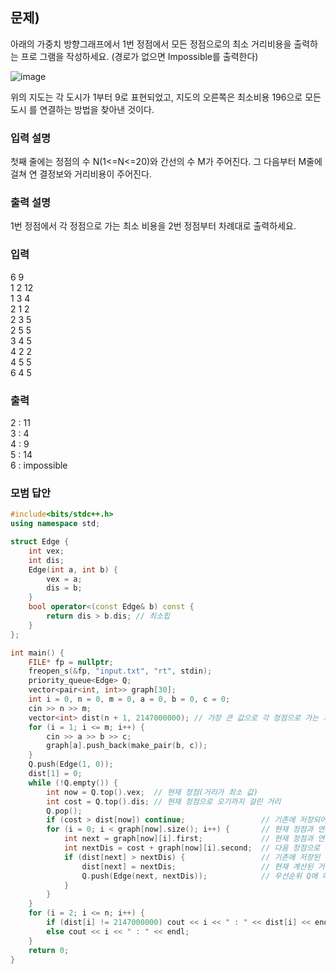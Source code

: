 ﻿## 문제)
아래의 가중치 방향그래프에서 1번 정점에서 모든 정점으로의 최소 거리비용을 출력하는 프로
그램을 작성하세요. (경로가 없으면 Impossible를 출력한다)

![image](https://user-images.githubusercontent.com/75019048/178995298-d6431851-69a3-4101-9983-15180c7e9055.png)


위의 지도는 각 도시가 1부터 9로 표현되었고, 지도의 오른쪽은 최소비용 196으로 모든 도시
를 연결하는 방법을 찾아낸 것이다.

### 입력 설명
첫째 줄에는 정점의 수 N(1<=N<=20)와 간선의 수 M가 주어진다. 그 다음부터 M줄에 걸쳐 연
결정보와 거리비용이 주어진다.

### 출력 설명
1번 정점에서 각 정점으로 가는 최소 비용을 2번 정점부터 차례대로 출력하세요.

### 입력
6 9\
1 2 12\
1 3 4\
2 1 2\
2 3 5\
2 5 5\
3 4 5\
4 2 2\
4 5 5\
6 4 5

### 출력
2 : 11\
3 : 4\
4 : 9\
5 : 14\
6 : impossible

### 모범 답안
``` Cpp
#include<bits/stdc++.h>
using namespace std;

struct Edge {
    int vex;
    int dis;
    Edge(int a, int b) {
        vex = a;
        dis = b;
    }
    bool operator<(const Edge& b) const {
        return dis > b.dis; // 최소힙
    }
};

int main() {
    FILE* fp = nullptr;
    freopen_s(&fp, "input.txt", "rt", stdin);
    priority_queue<Edge> Q;
    vector<pair<int, int>> graph[30];
    int i = 0, n = 0, m = 0, a = 0, b = 0, c = 0;
    cin >> n >> m;
    vector<int> dist(n + 1, 2147000000); // 가장 큰 값으로 각 정점으로 가는 거리 값을 초기화
    for (i = 1; i <= m; i++) {
        cin >> a >> b >> c;
        graph[a].push_back(make_pair(b, c));
    }
    Q.push(Edge(1, 0));
    dist[1] = 0;
    while (!Q.empty()) {
        int now = Q.top().vex;  // 현재 정점(거리가 최소 값)
        int cost = Q.top().dis; // 현재 정점으로 오기까지 걸린 거리
        Q.pop();
        if (cost > dist[now]) continue;                 // 기존에 저장되어 있던 현재 정점으로 가는 거리 값과 비교
        for (i = 0; i < graph[now].size(); i++) {       // 현재 정점과 연결되어 있는 모든 정점 탐색
            int next = graph[now][i].first;             // 현재 정점과 연결된 다음 정점
            int nextDis = cost + graph[now][i].second;  // 다음 정점으로 가는 거리 더하기
            if (dist[next] > nextDis) {                 // 기존에 저장된 다음 정점까지의 거리와 현재 계산된 값을 비교
                dist[next] = nextDis;                   // 현재 계산된 거리 값이 더 작으면 교체
                Q.push(Edge(next, nextDis));            // 우선순위 Q에 다음 정점과 다음 정점까지 가는 최소 값 저장
            }
        }
    }
    for (i = 2; i <= n; i++) {
        if (dist[i] != 2147000000) cout << i << " : " << dist[i] << endl;
        else cout << i << " : " << endl;
    }
    return 0;
}
```
